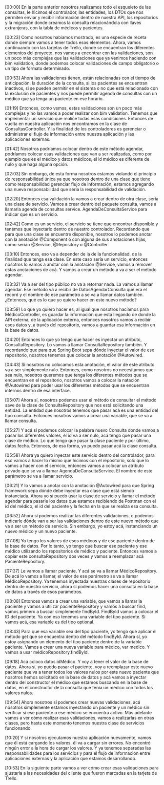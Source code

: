[00:00] En la parte anterior nosotros realizamos todo el esqueleto de las consultas, le hicimos el controlador, las entidades, los DTOs que nos permiten enviar y recibir información dentro de nuestra API, los repositorios y la migración donde creamos la consulta relacionándola con llaves extranjeras, con la tabla de médicos y pacientes.

[00:23] Como nosotros habíamos mostrado, es una especie de receta donde siempre vamos a tener todos esos elementos. Ahora, vamos continuando con las tarjetas de Trello, donde se encuentran los diferentes elementos del proyecto, nos vamos a encontrar con las validaciones, son un poco más complejas que las validaciones que ya venimos haciendo con bim validation, donde podemos colocar validaciones de campo obligatorio o un tipo de formato determinado.

[00:53] Ahora las validaciones tienen, están relacionadas con el tiempo de anticipación, la duración de la consulta, si los pacientes se encuentran inactivos, si se pueden permitir en el sistema o no que está relacionado con la exclusión de pacientes y nos puede permitir agenda de consultas con un médico que ya tenga un paciente en ese horario.

[01:19] Entonces, como vemos, estas validaciones son un poco más complejas y no las vamos a poder realizar con bim validation. Tenemos que implementar un servicio que realice todas esas condiciones. Entonces de vuelta en nuestra aplicación nos encontramos en la clase de ConsultasController. Y la finalidad de los controladores es gerenciar o administrar el flujo de información entre nuestra aplicación y las aplicaciones externas.

[01:42] Nosotros podríamos colocar dentro de este método agendar, podríamos colocar esas validaciones que van a ser realizadas, como por ejemplo que es el médico y datos médicos, el id médico es diferente de nulo y que haga alguna opción.

[02:03] Sin embargo, de esta forma nosotros estamos violando el principio de responsabilidad única ya que nosotros dentro de una clase que tiene como responsabilidad gerenciar flujo de información, estamos agregando una nueva responsabilidad que sería la responsabilidad de validación.

[02:20] Entonces esa validación la vamos a crear dentro de otra clase, sería una clase de servicio. Vamos a crear dentro del paquete consulta, vamos a llamarla agenda de consultas service. AgendaDeConsultaService para indicar que es un servicio.

[02:42] Como es un servicio, el servicio se tiene que encontrar disponible y tenemos que inyectarlo dentro de nuestro controlador. Recordando que para que una clase se encuentre disponible, nosotros lo podemos anotar con la anotación @Component o con alguna de sus anotaciones hijas, como serían @Service, @Repository o @Controller.

[03:10] Entonces, eso va a depender de la de la funcionalidad, de la finalidad que tenga esa clase. En este caso sería un servicio, entonces nosotros lo vamos a anotar con la anotación @Service, vamos a remover estas anotaciones de acá. Y vamos a crear un método a va a ser el método agendar.

[03:32] Va a ser del tipo público no va a retornar nada. La vamos a llamar agendar. Ese método va a recibir de DatosAgendarConsulta que era el record y el nombre de ese parámetro a se va a llamar datos también. ¿Entonces, qué es lo que yo quiero hacer en este nuevo método?

[03:59] Lo que yo quiero hacer es, al igual que nosotros hacíamos para MédicoController, es guardar la información que está llegando de donde la API externa, de la aplicación externa, entonces nosotros vamos a recibir esos datos y, a través del repositorio, vamos a guardar esa información en la base de datos.

[04:20] Entonces lo que yo tengo que hacer es inyectar un atributo, ConsultaRepository. Lo vamos a llamar ConsultaRepository también. Y recordando que para que Spring Boot sepa dónde inyectar el valor de ese repositorio, nosotros tenemos que colocar la anotación @Autowired.

[04:43] Si nosotros no colocamos esta anotación, el valor de este atributo va a ser simplemente nulo. Entonces, como nosotros no necesitamos que sea nulo, nosotros queremos que tenga los diferentes métodos que se encuentran en el repositorio, nosotros vamos a colocar la natación @Autowired para poder usar los diferentes métodos que se encuentran internos dentro de esa interface.

[05:07] Ahora sí, nosotros podemos usar el método de consultar el método save de la clase de ConsultaRepository que nos está solicitando una entidad. La entidad que nosotros tenemos que pasar acá es una entidad del tipo consulta. Entonces nosotros vamos a crear una variable, que se va a llamar consulta.

[05:27] Y acá sí podemos colocar la palabra nuevo Consulta donde vamos a pasar los diferentes valores, el id va a ser nulo, acá tengo que pasar una clase de médico. Lo que tengo que pasar la clase paciente y por último, datos.fecha. Entonces, de esa forma, yo puedo pasar acá la clase consulta.

[05:58] Ahora ya quiero inyectar este servicio dentro del controlador, para eso vamos a hacer lo mismo que hicimos con el repositorio, solo que lo vamos a hacer con el servicio, entonces vamos a colocar un atributo privado que se va a llamar AgendaDeConsultaService. El nombre de este parámetro se va a llamar servicio.

[06:21] Y lo vamos a anotar con la anotación @Autowired para que Spring framework sepa dónde debe inyectar esa clase que está siendo instanciada. Ahora yo sí puedo usar la clase de servicio y llamar el método agendar para pasarle los datos que estamos recibiendo de Postman con el id del médico, el id del paciente y la fecha en la que se realiza esa consulta.

[06:52] Ahora sí podemos realizar las diferentes validaciones, o podemos indicarle dónde van a ser las validaciones dentro de este nuevo método que va a ser un método de servicio. Sin embargo, yo estoy acá, instanciando un nuevo médico y un nuevo paciente.

[07:08] Yo tengo los valores de esos médicos y de ese paciente dentro de la base de datos. Por lo tanto, yo tengo que buscar ese paciente y ese médico utilizando los repositorios de médico y paciente. Entonces vamos a copiar este consultaRepository dos veces y vamos a reemplazar acá PacienteRepository.

[07:37] Le vamos a llamar paciente. Y acá se va a llamar MédicoRepository. De acá lo vamos a llamar, el valor de ese parámetro se va a llamar MédicoRepository. Ya tenemos inyectada nuestras clases de repositorio dentro de nuestro servicio, ahora sí podemos hacer una consulta en la base de datos a través de esos parámetros.

[08:08] Entonces vamos a crear una variable, que vamos a llamar la paciente y vamos a utilizar pacienteRepository y vamos a buscar find, vamos primero a buscar simplemente findById. FindById vamos a colocar el ID del paciente. Ya con eso tenemos una variable del tipo paciente. Si vamos acá, esa variable es del tipo optional.

[08:43] Para que esa variable sea del tipo paciente, yo tengo que aplicar el método get que se encuentra dentro del método findById. Ahora sí, yo estoy asignando un elemento del tipo paciente dentro de la variable paciente. Vamos a crear una nueva variable para médico, var medico. Y vamos a usar médicoRepository.findById.

[09:18] Acá coloco datos.idMédico. Y voy a tener el valor de la base de datos. Ahora sí, yo puedo pasar el paciente, voy a reemplazar este nuevo paciente que va a tener todos los valores nulos por este nuevo paciente que nosotros hemos solicitado en la base de datos y acá vamos a inyectar dentro del constructor el médico que estamos buscando en la base de datos, en el constructor de la consulta que tenía un médico con todos los valores nulos.

[09:54] Ahora nosotros sí podemos crear nuevas validaciones, acá nosotros simplemente estamos inyectando un paciente y un médico sin verificar si ese paciente o ese médico se encuentra activo. Más adelante vamos a ver cómo realizar esas validaciones, vamos a realizarlas en otras clases, pero hasta este momento tenemos nuestra clase de servicios funcionando.

[10:20] Y si nosotros ejecutamos nuestra aplicación nuevamente, vamos que él está cargando los valores, él va a cargar sin errores. No encontró ningún error a la hora de cargar los valores. Y ya tenemos separadas las responsabilidades para los servicios y para el flujo de información entre aplicaciones externas y la aplicación que estamos desarrollando.

[10:53] En la siguiente parte vamos a ver cómo crear esas validaciones para ajustarla a las necesidades del cliente que fueron marcadas en la tarjeta de Trello.